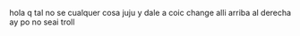 hola q tal no se cualquer cosa juju y dale a coic change alli arriba al derecha ay po no seai troll
